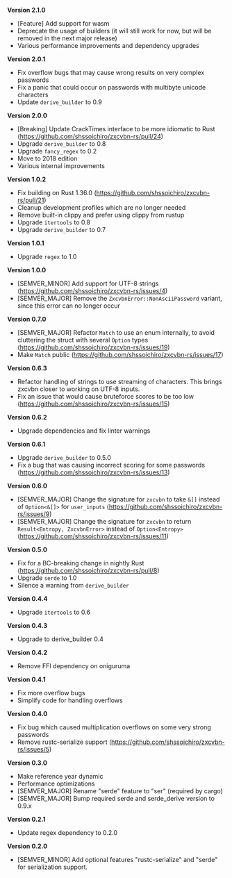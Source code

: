 **Version 2.1.0**
 - [Feature] Add support for wasm
 - Deprecate the usage of builders (it will still work for now, but will be removed in the next major release)
 - Various performance improvements and dependency upgrades

**Version 2.0.1**
 - Fix overflow bugs that may cause wrong results on very complex passwords
 - Fix a panic that could occur on passwords with multibyte unicode characters
 - Update `derive_builder` to 0.9

**Version 2.0.0**
 - [Breaking] Update CrackTimes interface to be more idiomatic to Rust (https://github.com/shssoichiro/zxcvbn-rs/pull/24)
 - Upgrade `derive_builder` to 0.8
 - Upgrade `fancy_regex` to 0.2
 - Move to 2018 edition
 - Various internal improvements

**Version 1.0.2**
 - Fix building on Rust 1.36.0 (https://github.com/shssoichiro/zxcvbn-rs/pull/21)
 - Cleanup development profiles which are no longer needed
 - Remove built-in clippy and prefer using clippy from rustup
 - Upgrade `itertools` to 0.8
 - Upgrade `derive_builder` to 0.7

**Version 1.0.1**
 - Upgrade `regex` to 1.0

**Version 1.0.0**
 - [SEMVER_MINOR] Add support for UTF-8 strings (https://github.com/shssoichiro/zxcvbn-rs/issues/4)
 - [SEMVER_MAJOR] Remove the `ZxcvbnError::NonAsciiPassword` variant, since this error can no longer occur

**Version 0.7.0**
 - [SEMVER_MAJOR] Refactor `Match` to use an enum internally, to avoid cluttering the struct with several `Option` types (https://github.com/shssoichiro/zxcvbn-rs/issues/19)
 - Make `Match` public (https://github.com/shssoichiro/zxcvbn-rs/issues/17)

**Version 0.6.3**
 - Refactor handling of strings to use streaming of characters. This brings zxcvbn closer to working on UTF-8 inputs.
 - Fix an issue that would cause bruteforce scores to be too low (https://github.com/shssoichiro/zxcvbn-rs/issues/15)

**Version 0.6.2**
 - Upgrade dependencies and fix linter warnings

**Version 0.6.1**
 - Upgrade `derive_builder` to 0.5.0
 - Fix a bug that was causing incorrect scoring for some passwords (https://github.com/shssoichiro/zxcvbn-rs/issues/13)

**Version 0.6.0**
 - [SEMVER_MAJOR] Change the signature for `zxcvbn` to take `&[]` instead of `Option<&[]>` for `user_inputs` (https://github.com/shssoichiro/zxcvbn-rs/issues/9)
 - [SEMVER_MAJOR] Change the signature for `zxcvbn` to return `Result<Entropy, ZxcvbnError>` instead of `Option<Entropy>` (https://github.com/shssoichiro/zxcvbn-rs/issues/11)

**Version 0.5.0**
 - Fix for a BC-breaking change in nightly Rust (https://github.com/shssoichiro/zxcvbn-rs/pull/8)
 - Upgrade `serde` to 1.0
 - Silence a warning from `derive_builder`

**Version 0.4.4**
 - Upgrade `itertools` to 0.6

**Version 0.4.3**
 - Upgrade to derive_builder 0.4

**Version 0.4.2**
 - Remove FFI dependency on oniguruma

**Version 0.4.1**
 - Fix more overflow bugs
 - Simplify code for handling overflows

**Version 0.4.0**
 - Fix bug which caused multiplication overflows on some very strong passwords
 - Remove rustc-serialize support (https://github.com/shssoichiro/zxcvbn-rs/issues/5)

**Version 0.3.0**
 - Make reference year dynamic
 - Performance optimizations
 - [SEMVER_MAJOR] Rename "serde" feature to "ser" (required by cargo)
 - [SEMVER_MAJOR] Bump required serde and serde_derive version to 0.9.x

**Version 0.2.1**
 - Update regex dependency to 0.2.0

**Version 0.2.0**
 - [SEMVER_MINOR] Add optional features "rustc-serialize" and "serde" for serialization support.
